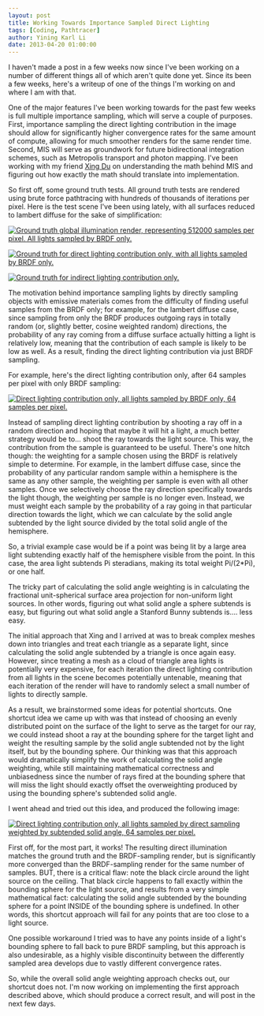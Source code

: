 ```yaml
---
layout: post
title: Working Towards Importance Sampled Direct Lighting
tags: [Coding, Pathtracer]
author: Yining Karl Li
date: 2013-04-20 01:00:00
---
```


I haven't made a post in a few weeks now since I've been working on a number of different things all of which aren't quite done yet. Since its been a few weeks, here's a writeup of one of the things I'm working on and where I am with that.

One of the major features I've been working towards for the past few weeks is full multiple importance sampling, which will serve a couple of purposes. First, importance sampling the direct lighting contribution in the image should allow for significantly higher convergence rates for the same amount of compute, allowing for much smoother renders for the same render time. Second, MIS will serve as groundwork for future bidirectional integration schemes, such as Metropolis transport and photon mapping. I've been working with my friend [Xing Du](http://www.linkedin.com/pub/xing-du/3a/626/a23) on understanding the math behind MIS and figuring out how exactly the math should translate into implementation.

So first off, some ground truth tests. All ground truth tests are rendered using brute force pathtracing with hundreds of thousands of iterations per pixel. Here is the test scene I've been using lately, with all surfaces reduced to lambert diffuse for the sake of simplification:

[![Ground truth global illumination render, representing 512000 samples per pixel. All lights sampled by BRDF only.]({{site.url}}/content/images/2013/Apr/groundtruth.png)]({{site.url}}/content/images/2013/Apr/groundtruth.png)

[![Ground truth for direct lighting contribution only, with all lights sampled by BRDF only.]({{site.url}}/content/images/2013/Apr/direct_montecarlo.png)]({{site.url}}/content/images/2013/Apr/direct_montecarlo.png)

[![Ground truth for indirect lighting contribution only.]({{site.url}}/content/images/2013/Apr/indirect_only.png)]({{site.url}}/content/images/2013/Apr/indirect_only.png)

The motivation behind importance sampling lights by directly sampling objects with emissive materials comes from the difficulty of finding useful samples from the BRDF only; for example, for the lambert diffuse case, since sampling from only the BRDF produces outgoing rays in totally random (or, slightly better, cosine weighted random) directions, the probability of any ray coming from a diffuse surface actually hitting a light is relatively low, meaning that the contribution of each sample is likely to be low as well. As a result, finding the direct lighting contribution via just BRDF sampling.

For example, here's the direct lighting contribution only, after 64 samples per pixel with only BRDF sampling:

[![Direct lighting contribution only, all lights sampled by BRDF only, 64 samples per pixel.]({{site.url}}/content/images/2013/Apr/direct_test.2.png)]({{site.url}}/content/images/2013/Apr/direct_test.2.png)

Instead of sampling direct lighting contribution by shooting a ray off in a random direction and hoping that maybe it will hit a light, a much better strategy would be to... shoot the ray towards the light source. This way, the contribution from the sample is guaranteed to be useful. There's one hitch though: the weighting for a sample chosen using the BRDF is relatively simple to determine. For example, in the lambert diffuse case, since the probability of any particular random sample within a hemisphere is the same as any other sample, the weighting per sample is even with all other samples. Once we selectively choose the ray direction specifically towards the light though, the weighting per sample is no longer even. Instead, we must weight each sample by the probability of a ray going in that particular direction towards the light, which we can calculate by the solid angle subtended by the light source divided by the total solid angle of the hemisphere.

So, a trivial example case would be if a point was being lit by a large area light subtending exactly half of the hemisphere visible from the point. In this case, the area light subtends Pi steradians, making its total weight Pi/\(2\*Pi\), or one half.

The tricky part of calculating the solid angle weighting is in calculating the fractional unit-spherical surface area projection for non-uniform light sources. In other words, figuring out what solid angle a sphere subtends is easy, but figuring out what solid angle a Stanford Bunny subtends is.... less easy.  

The initial approach that Xing and I arrived at was to break complex meshes down into triangles and treat each triangle as a separate light, since calculating the solid angle subtended by a triangle is once again easy. However, since treating a mesh as a cloud of triangle area lights is potentially very expensive, for each iteration the direct lighting contribution from all lights in the scene becomes potentially untenable, meaning that each iteration of the render will have to randomly select a small number of lights to directly sample.

As a result, we brainstormed some ideas for potential shortcuts. One shortcut idea we came up with was that instead of choosing an evenly distributed point on the surface of the light to serve as the target for our ray, we could instead shoot a ray at the bounding sphere for the target light and weight the resulting sample by the solid angle subtended not by the light itself, but by the bounding sphere. Our thinking was that this approach would dramatically simplify the work of calculating the solid angle weighting, while still maintaining mathematical correctness and unbiasedness since the number of rays fired at the bounding sphere that will miss the light should exactly offset the overweighting produced by using the bounding sphere's subtended solid angle.

I went ahead and tried out this idea, and produced the following image:

[![Direct lighting contribution only, all lights sampled by direct sampling weighted by subtended solid angle, 64 samples per pixel.]({{site.url}}/content/images/2013/Apr/direct_test.3.png)]({{site.url}}/content/images/2013/Apr/direct_test.3.png)

First off, for the most part, it works! The resulting direct illumination matches the ground truth and the BRDF-sampling render, but is significantly more converged than the BRDF-sampling render for the same number of samples. BUT, there is a critical flaw: note the black circle around the light source on the ceiling. That black circle happens to fall exactly within the bounding sphere for the light source, and results from a very simple mathematical fact: calculating the solid angle subtended by the bounding sphere for a point INSIDE of the bounding sphere is undefined. In other words, this shortcut approach will fail for any points that are too close to a light source.

One possible workaround I tried was to have any points inside of a light's bounding sphere to fall back to pure BRDF sampling, but this approach is also undesirable, as a highly visible discontinuity between the differently sampled area develops due to vastly different convergence rates.

So, while the overall solid angle weighting approach checks out, our shortcut does not. I'm now working on implementing the first approach described above, which should produce a correct result, and will post in the next few days.
